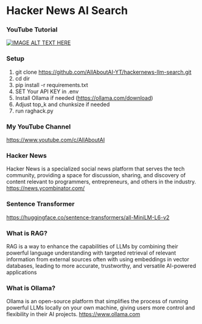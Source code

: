 # Hacker News AI Search

### YouTube Tutorial
[![IMAGE ALT TEXT HERE](https://img.youtube.com/vi/id/0.jpg)](https://www.youtube.com/watch?v=id)

### Setup
1. git clone https://github.com/AllAboutAI-YT/hackernews-llm-search.git
2. cd dir
3. pip install -r requirements.txt
4. SET Your API KEY in .env
5. Install Ollama if needed (https://ollama.com/download)
6. Adjust top_k and chunksize if needed
7. run raghack.py
   
### My YouTube Channel
https://www.youtube.com/c/AllAboutAI

### Hacker News
Hacker News is a specialized social news platform that serves the tech community, providing a space for discussion, sharing, and discovery of content relevant to programmers, entrepreneurs, and others in the industry.
https://news.ycombinator.com/

### Sentence Transformer
https://huggingface.co/sentence-transformers/all-MiniLM-L6-v2

### What is RAG?
RAG is a way to enhance the capabilities of LLMs by combining their powerful language understanding with targeted retrieval of relevant information from external sources often with using embeddings in vector databases, leading to more accurate, trustworthy, and versatile AI-powered applications

### What is Ollama?
Ollama is an open-source platform that simplifies the process of running powerful LLMs locally on your own machine, giving users more control and flexibility in their AI projects. https://www.ollama.com
